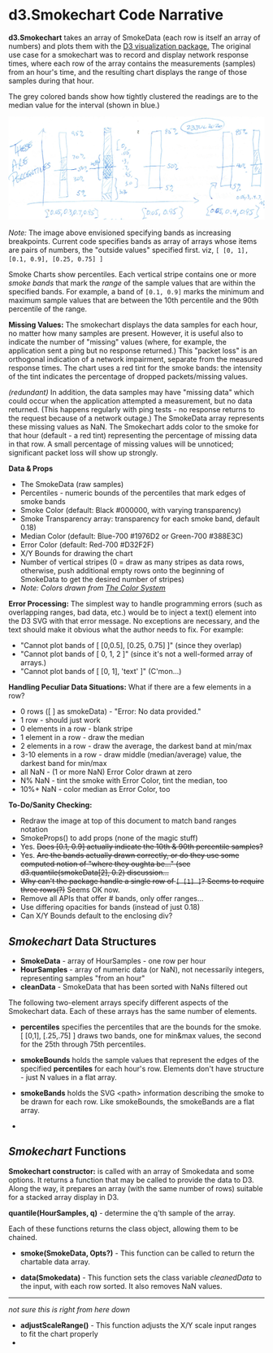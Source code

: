 # d3.Smokechart Code Narrative

**d3.Smokechart** takes an array of SmokeData (each row is itself an array of numbers)
and plots them with the [D3 visualization package.](https:/d3js.org)
The original use case for a smokechart was to record and display network response times,
where each row of the array contains the measurements (samples) from an hour's time,
and the resulting chart displays the range of those samples during that hour.

The grey colored bands show how tightly clustered the readings are to the median value for the interval (shown in blue.)

![percentile image](../docs/PercentileBars.png)

*Note:* The image above envisioned specifying bands as increasing breakpoints.
Current code specifies bands as array of arrays whose items are
pairs of numbers, the "outside values" specified first.
viz, `[ [0, 1], [0.1, 0.9], [0.25, 0.75] ]`

Smoke Charts show percentiles.
Each vertical stripe contains one or more *smoke bands* that mark the *range* of
the sample values that are within the specified bands.
For example, a band of `[0.1, 0.9]` marks the minimum and maximum sample values
that are between the 10th percentile and the 90th percentile of the range.

**Missing Values:** The smokechart displays the data samples for each hour, no matter how many samples are present.
However, it is useful also to indicate the number of "missing" values
(where, for example, the application sent a ping but no response returned.)
This "packet loss" is an orthogonal indication of a network impairment,
separate from the measured response times.
The chart uses a red tint for the smoke bands: the intensity of the tint indicates the percentage
of dropped packets/missing values.

*(redundant)* In addition, the data samples may have "missing data" which could occur
when the application attempted a measurement, but no data returned.
(This happens regularly with ping tests - no response returns to the request because of a network outage.)
The SmokeData array represents these missing values as NaN.
The Smokechart adds color to the smoke for that hour (default - a red tint)
representing the percentage of missing data in that row.
A small percentage of missing values will be unnoticed; significant packet loss will show up strongly.

**Data & Props** 

* The SmokeData (raw samples)
* Percentiles - numeric bounds of the percentiles that mark edges of smoke bands
* Smoke Color (default: Black #000000, with varying transparency)
* Smoke Transparency array: transparency for each smoke band, default 0.18)
* Median Color (default: Blue-700 #1976D2 or Green-700 #388E3C)
* Error Color (default: Red-700 #D32F2F)
* X/Y Bounds for drawing the chart 
* Number of vertical stripes (0 = draw as many stripes as data rows, otherwise, push additional empty rows onto the beginning of SmokeData to get the desired number of stripes)
* *Note: Colors drawn from [The Color System](https://material.io/design/color/the-color-system.html#tools-for-picking-colors)*



**Error Processing:** The simplest way to handle programming errors (such as overlapping ranges, bad data, etc.)
would be to inject a text() element into the D3 SVG with that error message.
No exceptions are necessary, and the text should make it obvious what the author needs to fix.
For example: 

* "Cannot plot bands of [ [0,0.5], [0.25, 0.75] ]" (since they overlap)
* "Cannot plot bands of [ 0, 1, 2 ]" (since it's not a well-formed array of arrays.)
* "Cannot plot bands of [ [0, 1], 'text' ]" (C'mon...)

**Handling Peculiar Data Situations:** What if there are a few elements in a row?

* 0 rows ([ ] as smokeData) - "Error: No data provided."
* 1 row - should just work
* 0 elements in a row - blank stripe
* 1 element in a row - draw the median
* 2 elements in a row - draw the average, the darkest band at min/max
* 3-10 elements in a row - draw middle (median/average) value, the darkest band for min/max  
* all NaN - (1 or more NaN) Error Color drawn at zero
* N% NaN - tint the smoke with Error Color, tint the median, too
* 10%+ NaN - color median as Error Color, too

**To-Do/Sanity Checking:**

* Redraw the image at top of this document to match band ranges notation
* SmokeProps() to add props (none of the magic stuff)
* Yes. ~~Does [0.1, 0.9] actually indicate the 10th & 90th percentile samples?~~
* Yes. ~~Are the bands actually drawn correctly, or do they use some computed notion of
"where they oughta be..." (see d3.quantile(smokeData[2], 0.2) discussion...~~
* ~~Why can't the package handle a single row of `[ [1] ]`? Seems to require three rows(?)~~ Seems OK now.
* Remove all APIs that offer # bands, only offer ranges...
* Use differing opacities for bands (instead of just 0.18)
* Can X/Y Bounds default to the enclosing div?

## *Smokechart* Data Structures

* **SmokeData** - array of HourSamples - one row per hour
* **HourSamples** - array of numeric data (or NaN), not necessarily integers, representing samples "from an hour"
* **cleanData** - SmokeData that has been sorted with NaNs filtered out

The following two-element arrays specify different aspects of the Smokechart data.
Each of these arrays has the same number of elements. 

* **percentiles** specifies the percentiles that are the bounds for the smoke. [ [0,1], [.25,.75] ] draws two bands, one for min&max values, the second for the 25th through 75th percentiles.

* **smokeBounds** holds the sample values that represent the edges of the specified **percentiles** for each hour's row.
Elements don't have structure - just N values in a flat array.

* **smokeBands** holds the SVG \<path> information describing the smoke to be drawn for each row.
Like smokeBounds, the smokeBands are a flat array.
 

* 

## *Smokechart* Functions

**Smokechart constructor:** is called with an array of Smokedata and some options.
It returns a function that may be called to provide the data to D3.
Along the way, it prepares an array (with the same number of rows) suitable for a stacked array display in D3.

**quantile(HourSamples, q)** - determine the q'th sample of the array.

Each of these functions returns the class object, allowing them to be chained.

* **smoke(SmokeData, Opts?)** - This function can be called to return the chartable data array.

* **data(Smokedata)** - This function sets the class variable *cleanedData* to the input, with each row sorted.
It also removes NaN values.


-------
*not sure this is right from here down*

* **adjustScaleRange()** - This function adjusts the X/Y scale input ranges to fit the chart properly
* 

